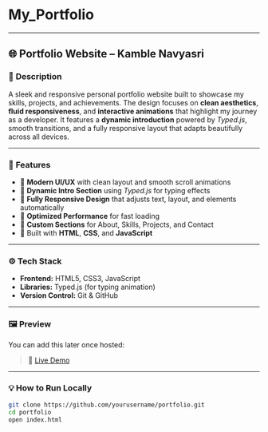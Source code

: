 # My_Portfolio

---

## 🌐 **Portfolio Website – Kamble Navyasri**

### 🧩 **Description**

A sleek and responsive personal portfolio website built to showcase my skills, projects, and achievements.
The design focuses on **clean aesthetics**, **fluid responsiveness**, and **interactive animations** that highlight my journey as a developer.
It features a **dynamic introduction** powered by *Typed.js*, smooth transitions, and a fully responsive layout that adapts beautifully across all devices.

---

### 🚀 **Features**

* 🎨 **Modern UI/UX** with clean layout and smooth scroll animations
* 💬 **Dynamic Intro Section** using *Typed.js* for typing effects
* 📱 **Fully Responsive Design** that adjusts text, layout, and elements automatically
* 🧠 **Optimized Performance** for fast loading
* 🌈 **Custom Sections** for About, Skills, Projects, and Contact
* 🧰 Built with **HTML**, **CSS**, and **JavaScript**

---

### ⚙️ **Tech Stack**

* **Frontend:** HTML5, CSS3, JavaScript
* **Libraries:** Typed.js (for typing animation)
* **Version Control:** Git & GitHub

---

### 🖼️ **Preview**

You can add this later once hosted:

> 🔗 [Live Demo](https://yourusername.github.io/portfolio/)

---

### 💡 **How to Run Locally**

```bash
git clone https://github.com/yourusername/portfolio.git
cd portfolio
open index.html
```


